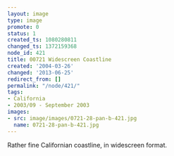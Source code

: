 ```yaml
---
layout: image
type: image
promote: 0
status: 1
created_ts: 1080280811
changed_ts: 1372159368
node_id: 421
title: 00721 Widescreen Coastline
created: '2004-03-26'
changed: '2013-06-25'
redirect_from: []
permalink: "/node/421/"
tags:
- California
- 2003/09 - September 2003
images:
- src: image/images/0721-28-pan-b-421.jpg
  name: 0721-28-pan-b-421.jpg
---
```

Rather fine Californian coastline, in widescreen format.
